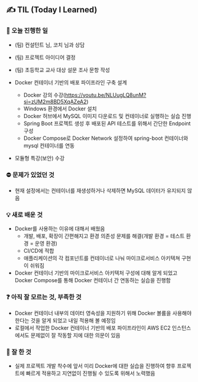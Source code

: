 ## ✍️ TIL (Today I Learned)

### 📜 오늘 진행한 일

- (팀) 컨설턴트 님, 코치 님과 상담
- (팀) 프로젝트 아이디어 결정
- (팀) 초등학교 교사 대상 설문 조사 문항 작성
- Docker 컨테이너 기반의 배포 파이프라인 구축 설계

  - Docker 강의 수강(https://youtu.be/NLUugLQ8unM?si=zUM2m8BD5XqAZeA2)
  - Windows 환경에서 Docker 설치
  - Docker 허브에서 MySQL 이미지 다운로드 및 컨테이너로 실행하는 실습 진행
  - Spring Boot 프로젝트 생성 후 배포된 API 테스트를 위해서 간단한 Endpoint 구성
  - Docker Compose로 Docker Network 설정하여 spring-boot 컨테이너와 mysql 컨테이너를 연동

- 모듈형 특강(보안) 수강

### ⛔ 문제가 있었던 것

- 현재 설정에서는 컨테이너를 재생성하거나 삭제하면 MySQL 데이터가 유지되지 않음

### 💡 새로 배운 것

- Docker를 사용하는 이유에 대해서 배웠음
  - 개발, 배포, 확장이 간편해지고 환경 의존성 문제를 해결(개발 환경 = 테스트 환경 = 운영 환경)
  - CI/CD에 적합
  - 애플리케이션의 각 컴포넌트를 컨테이너로 나눠 마이크로서비스 아키텍쳐 구현이 쉬워짐
- Docker 컨테이너 기반의 마이크로서비스 아키텍처 구성에 대해 알게 되었고 Docker Compose를 통해 Docker 컨테이너 간 연동하는 실습을 진행함

### ❓ 아직 잘 모르는 것, 부족한 것

- Docker 컨테이너 내부의 데이터 영속성을 지원하기 위해 Docker 볼륨을 사용해야 한다는 것을 알게 되었고 내일 적용해 볼 예정임
- 로컬에서 작업한 Docker 컨테이너 기반의 배포 파이프라인이 AWS EC2 인스턴스에서도 문제없이 잘 작동할 지에 대한 의문이 있음

### 💯 잘 한 것

- 실제 프로젝트 개발 착수에 앞서 미리 Docker에 대한 실습을 진행하여 향후 프로젝트에 빠르게 적용하고 지연없이 진행될 수 있도록 위해서 노력했음
